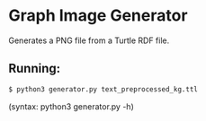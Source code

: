 # Graph Image Generator

Generates a PNG file from a Turtle RDF file.

## Running:

```bash
$ python3 generator.py text_preprocessed_kg.ttl
```
(syntax: python3 generator.py -h)
